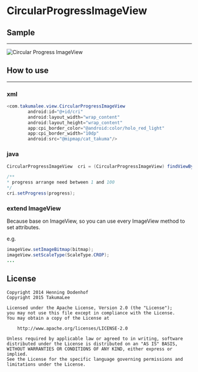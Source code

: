 # CircularProgressImageView

## Sample
-------

![Circular Progress ImageView](https://github.com/TakumaMochizuki/CircularProgressImageView/blob/master/raw/newsample.gif)

## How to use
-------

### xml
```java
<com.takumalee.view.CircularProgressImageView
        android:id="@+id/cri"
        android:layout_width="wrap_content"
        android:layout_height="wrap_content"
        app:cpi_border_color="@android:color/holo_red_light"
        app:cpi_border_width="10dp"
        android:src="@mipmap/cat_takuma"/>
```

### java

```java
CircularProgressImageView  cri = (CircularProgressImageView) findViewById(R.id.cri);

/**
* progress arrange need between 1 and 100
*/
cri.setProgress(progress);

```

### extend ImageView

Because base on ImageView, so you can use every ImageView method to set attributes.

e.g.

```java
imageView.setImageBitmap(bitmap);
imageView.setScaleType(ScaleType.CROP);
...

```

License
-------

    Copyright 2014 Henning Dodenhof
    Copyright 2015 TakumaLee

    Licensed under the Apache License, Version 2.0 (the "License");
    you may not use this file except in compliance with the License.
    You may obtain a copy of the License at

        http://www.apache.org/licenses/LICENSE-2.0

    Unless required by applicable law or agreed to in writing, software
    distributed under the License is distributed on an "AS IS" BASIS,
    WITHOUT WARRANTIES OR CONDITIONS OF ANY KIND, either express or implied.
    See the License for the specific language governing permissions and
    limitations under the License.